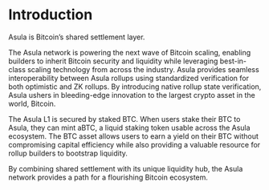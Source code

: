 # Introduction

Asula is Bitcoin’s shared settlement layer.

The Asula network is powering the next wave of Bitcoin scaling, enabling builders to inherit Bitcoin security and liquidity while leveraging best-in-class scaling technology from across the industry. Asula provides seamless interoperability between Asula rollups using standardized verification for both optimistic and ZK rollups. By introducing native rollup state verification, Asula ushers in bleeding-edge innovation to the largest crypto asset in the world, Bitcoin.

The Asula L1 is secured by staked BTC. When users stake their BTC to Asula, they can mint aBTC, a liquid staking token usable across the Asula ecosystem. The BTC asset allows users to earn a yield on their BTC without compromising capital efficiency while also providing a valuable resource for rollup builders to bootstrap liquidity.

By combining shared settlement with its unique liquidity hub, the Asula network provides a path for a flourishing Bitcoin ecosystem.



